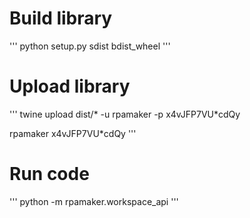 # Build library

'''
python setup.py sdist bdist_wheel
'''

# Upload library

'''
twine upload dist/* -u rpamaker -p x4vJFP7VU*cdQy

rpamaker
x4vJFP7VU*cdQy
'''

# Run code
'''
python -m rpamaker.workspace_api
'''